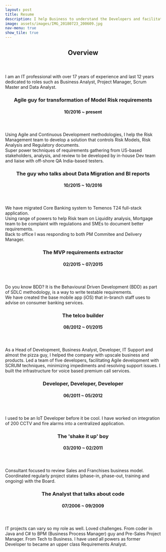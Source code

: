 ```yaml
---
layout: post
title: Resume
description: I help Business to understand the Developers and facilitate Developers to understand the requirements to build software that matches their vision and strategy.
image: assets/images/IMG_20180723_200609.jpg
nav-menu: true
show_tile: true
---
```


<!-- Main -->
<div id="main" class="alt">


<!-- One -->
<section id="one">
	<div class="inner">
		<header class="major">
			<h2>Overview</h2>
		</header>
		<p>I am an IT professional with over 17 years of experience and last 12 years dedicated to roles such as Business Analyst, Project Manager, Scrum Master and Data Analyst.</p>
	</div>
</section>


<!-- Two -->
<section id="two" class="spotlights">
	<section>
		<div class="content">
			<div class="inner">
				<header class="major">
					<h3>Agile guy for transformation of Model Risk requirements</h3>
                    <h4>10/2016 ~ present</h4>
				</header>
				<p>Using Agile and Continuous Development methodologies, I help the Risk Management team to develop a solution that controls Risk Models, Risk Analysis and Regulatory documents.<br/>
                Super power techniques of requirements gathering from US-based stakeholders, analysis, and review to be developed by in-house Dev team and liaise with off-shore QA India-based testers.</p>
			</div>
		</div>
	</section>
	<section>
		<div class="content">
			<div class="inner">
				<header class="major">
					<h3>The guy who talks about Data Migration and BI reports</h3>
                    <h4>10/2015 ~ 10/2016</h4>
				</header>
				<p>We have migrated Core Banking system to Temenos T24 full-stack application.<br/>
                Using range of powers to help Risk team on Liquidity analysis, Mortgage team to be complaint with regulations and SMEs to document better requirements.<br/>
                Back to office I was responding to both PM Commitee and Delivery Manager.</p>
			</div>
		</div>
	</section>
	<section>
		<div class="content">
			<div class="inner">
				<header class="major">
					<h3>The MVP requirements extractor</h3>
                    <h4>02/2015 ~ 07/2015</h4>
				</header>
				<p>Do you know BDD? It is the Behavioural Driven Development (BDD) as part of SDLC methodology, is a way to write testable requirements.<br/>
                We have created the base mobile app (iOS) that in-branch staff uses to advise on consumer banking services.</p>
			</div>
		</div>
	</section>
	<section>
		<div class="content">
			<div class="inner">
				<header class="major">
					<h3>The telco builder</h3>
                    <h4>08/2012 ~ 01/2015</h4>
				</header>
				<p>As a Head of Development, Business Analyst, Developer, IT Support and almost the pizza guy, I helped the company with upscale business and products. Led a team of five developers, facilitating Agile development with SCRUM techniques, minimizing impediments and resolving support issues.
                I built the infrastructure for voice based premium call services.</p>
			</div>
		</div>
	</section>
	<section>
		<div class="content">
			<div class="inner">
				<header class="major">
					<h3>Developer, Developer, Developer</h3>
                    <h4>06/2011 ~ 05/2012</h4>
				</header>
				<p>I used to be an IoT Developer before it be cool. I have worked on integration of 200 CCTV and fire alarms into a centralized application.</p>
			</div>
		</div>
	</section>
	<section>
		<div class="content">
			<div class="inner">
				<header class="major">
					<h3>The 'shake it up' boy</h3>
                    <h4>03/2010 ~ 02/2011</h4>
				</header>
				<p>Consultant focused to review Sales and Franchises business model. Coordinated regularly project states (phase-in, phase-out, training and ongoing) with the Board.</p>
			</div>
		</div>
	</section>
	<section>
		<div class="content">
			<div class="inner">
				<header class="major">
					<h3>The Analyst that talks about code</h3>
                    <h4>07/2006 ~ 09/2009</h4>
				</header>
				<p>IT projects can vary so my role as well. Loved challenges. From coder in Java and C# to BPM (Business Process Manager) guy and Pre-Sales Project Manager. 
                From Tech to Business. I have used all powers as former Developer to became an upper class Requirements Analyst.</p>
			</div>
		</div>
	</section>
</section>

</div>